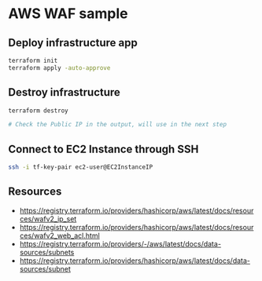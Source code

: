 # AWS WAF sample

## Deploy infrastructure app
```bash
terraform init
terraform apply -auto-approve
```

## Destroy infrastructure
```bash
terraform destroy

# Check the Public IP in the output, will use in the next step
```

## Connect to EC2 Instance through SSH
```bash
ssh -i tf-key-pair ec2-user@EC2InstanceIP
```

## Resources
- https://registry.terraform.io/providers/hashicorp/aws/latest/docs/resources/wafv2_ip_set
- https://registry.terraform.io/providers/hashicorp/aws/latest/docs/resources/wafv2_web_acl.html
- https://registry.terraform.io/providers/-/aws/latest/docs/data-sources/subnets
- https://registry.terraform.io/providers/hashicorp/aws/latest/docs/data-sources/subnet